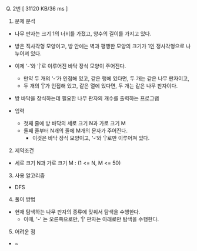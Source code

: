 Q. 2번 [ 31120 KB/36 ms ]

1. 문제 분석
- 나무 판자는 크기 1의 너비를 가졌고, 양수의 길이를 가지고 있다.
- 방은 직사각형 모양이고, 방 안에는 벽과 평행한 모양의 크기가 1인 정사각형으로 나누어져 있다.
- 이제 ‘-’와 ‘|’로 이루어진 바닥 장식 모양이 주어진다. 
  - 만약 두 개의 ‘-’가 인접해 있고, 같은 행에 있다면, 두 개는 같은 나무 판자이고,
  - 두 개의 ‘|’가 인접해 있고, 같은 열에 있다면, 두 개는 같은 나무 판자이다.
- 방 바닥을 장식하는데 필요한 나무 판자의 개수를 출력하는 프로그램

- 입력
  - 첫째 줄에 방 바닥의 세로 크기 N과 가로 크기 M
  - 둘째 줄부터 N개의 줄에 M개의 문자가 주어진다. 
    - 이것은 바닥 장식 모양이고, '-‘와 ’|‘로만 이루어져 있다.

2. 제약조건
- 세로 크기 N과 가로 크기 M : (1 <= N, M <= 50)

3. 사용 알고리즘
- DFS

4. 풀이 방법
- 현재 탐색하는 나무 판자의 종류에 맞춰서 탐색을 수행한다.
  - 이때, '-' 는 오른쪽으로만, '|' 판자는 아래로만 탐색을 수행한다.

5. 어려운 점
- ~